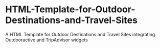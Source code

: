 # HTML-Template-for-Outdoor-Destinations-and-Travel-Sites
A HTML Template for Outdoor Destinations and Travel Sites integrating Outdooractive and TripAdvisor widgets
